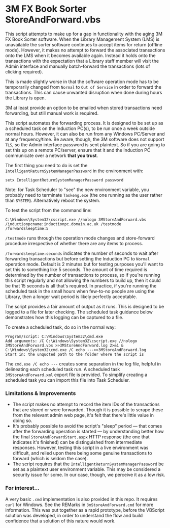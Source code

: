# 3M FX Book Sorter StoreAndForward.vbs

 This script attempts to make up for a gap in functionality with the aging 3M FX Book Sorter software.
 When the Library Management System (LMS) is unavailable the sorter software continues to accept items for return (offline mode). However, it makes no attempt to forward the associated transactions onto the LMS when it becomes available again.
 Instead it holds onto the transactions with the expectation that a Library staff member will visit the Admin
 interface and manually batch-forward the transactions (lots of clicking required).

 This is made slightly worse in that the software operation mode has to be temporarily changed from `Normal` to `Out of Service` in order to forward the transactions. This can cause unwanted disruption when done during hours the Library is open.

 3M at least provide an option to be emailed when stored transactions need forwarding, but still manual work is required.

 This script automates the forwarding process. It is designed to be set up as a scheduled task on the Induction PC(s), to be run once a week outside normal hours. However, it can also be run from any Windows PC/Server and at any frequency/time. Be aware, though, the 3M software does not support `TLS`, so the Admin interface password is sent plaintext. So if you are going to set this up on a remote PC/server, ensure that it and the Induction PC communicate over a network **that you trust**.

 The first thing you need to do is set the `IntelligentReturnSystemManagerPassword` in the environment with:

 `setx IntelligentReturnSystemManagerPassword password`

 Note: for Task Scheduler to "see" the new environment variable, you probably need to terminate `Taskeng.exe` (the one running as the user rather than `SYSTEM`). Alternatively reboot the system.

 To test the script from the command line:
 ```
 C:\Windows\System32\cscript.exe //nologo 3MStoreAndForward.vbs /inductionpcname:inductionpc.domain.ac.uk /testmode /forwardsleeptime:5
 ```

 `/testmode` runs through the operation mode changes and store-forward procedure irrespective of whether there are any items to process.

 `/forwardsleeptime:seconds` indicates the number of seconds to wait after forwarding transactions but before setting the Induction PC to `Normal` operation mode. Default is 2 minutes but for testing purposes you'll want to set this to something like 5 seconds. The amount of time required is determined by the number of transactions to process, so if you're running this script regularly and not allowing the numbers to build up, then it could be that 15 seconds is all that's required. In practice, if you're running the scheduled task in the small hours when few-to-no people are using the Library, then a longer wait period is likely perfectly acceptable.

The script provides a fair amount of output as it runs. This is designed to be logged to a file for later checking. The scheduled task guidance below demonstrates how this logging can be captured to a file.

To create a scheduled task, do so in the normal way:

 ```
 Program/script: C:\Windows\System32\cmd.exe
 Add arguments: /C C:\Windows\System32\cscript.exe //nologo 3MStoreAndForward.vbs >>3MStoreAndForward.log 2>&1 & C:\Windows\System32\cmd.exe /C echo --->>3MStoreAndForward.log
 Start in: the unquoted path to the folder where the script is
 ```
  The `cmd.exe /C echo ---` creates some separation in the log file, helpful in delineating each scheduled task run. A scheduled task `3MStoreAndForward.xml` export file is provided. To simplify creating a scheduled task you can import this file into Task Scheduler.

### Limitations & Improvements

- The script makes no attempt to record the item IDs of the transactions that are stored or were forwarded. Though it is possible to scrape these from the relevant admin web page, it's felt that there's little value in doing so.
- It's probably possible to avoid the script's "sleep" period — that comes after the forwarding operation is started — by understanding better how the final `StoreAndForwardStart.aspx` HTTP response (the one that indicates it's finished) can be distinguished from intermediate responses. However, testing this script in a live environment was difficult, and relied upon there being some genuine transactions to forward (which is seldom the case).
- The script requires that the `IntelligentReturnSystemManagerPassword` be set as a plaintext user environment variable. This may be considered a security issue for some. In our case, though, we perceive it as a low risk.

### For interest...
A very basic `.cmd` implementation is also provided in this repo. It requires `curl` for Windows. See the REMarks in `3mStoreAndForward.cmd` for more information. This was put together as a rapid prototype, before the VBScript solution was developed, in order to understand the flow and build confidence that a solution of this nature would work.
